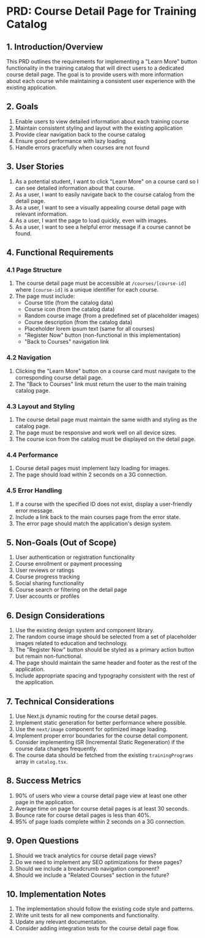 # PRD: Course Detail Page for Training Catalog

## 1. Introduction/Overview
This PRD outlines the requirements for implementing a "Learn More" button functionality in the training catalog that will direct users to a dedicated course detail page. The goal is to provide users with more information about each course while maintaining a consistent user experience with the existing application.

## 2. Goals
1. Enable users to view detailed information about each training course
2. Maintain consistent styling and layout with the existing application
3. Provide clear navigation back to the course catalog
4. Ensure good performance with lazy loading
5. Handle errors gracefully when courses are not found

## 3. User Stories
1. As a potential student, I want to click "Learn More" on a course card so I can see detailed information about that course.
2. As a user, I want to easily navigate back to the course catalog from the detail page.
3. As a user, I want to see a visually appealing course detail page with relevant information.
4. As a user, I want the page to load quickly, even with images.
5. As a user, I want to see a helpful error message if a course cannot be found.

## 4. Functional Requirements

### 4.1 Page Structure
1. The course detail page must be accessible at `/courses/[course-id]` where `[course-id]` is a unique identifier for each course.
2. The page must include:
   - Course title (from the catalog data)
   - Course icon (from the catalog data)
   - Random course image (from a predefined set of placeholder images)
   - Course description (from the catalog data)
   - Placeholder lorem ipsum text (same for all courses)
   - "Register Now" button (non-functional in this implementation)
   - "Back to Courses" navigation link

### 4.2 Navigation
1. Clicking the "Learn More" button on a course card must navigate to the corresponding course detail page.
2. The "Back to Courses" link must return the user to the main training catalog page.

### 4.3 Layout and Styling
1. The course detail page must maintain the same width and styling as the catalog page.
2. The page must be responsive and work well on all device sizes.
3. The course icon from the catalog must be displayed on the detail page.

### 4.4 Performance
1. Course detail pages must implement lazy loading for images.
2. The page should load within 2 seconds on a 3G connection.

### 4.5 Error Handling
1. If a course with the specified ID does not exist, display a user-friendly error message.
2. Include a link back to the main courses page from the error state.
3. The error page should match the application's design system.

## 5. Non-Goals (Out of Scope)
1. User authentication or registration functionality
2. Course enrollment or payment processing
3. User reviews or ratings
4. Course progress tracking
5. Social sharing functionality
6. Course search or filtering on the detail page
7. User accounts or profiles

## 6. Design Considerations
1. Use the existing design system and component library.
2. The random course image should be selected from a set of placeholder images related to education and technology.
3. The "Register Now" button should be styled as a primary action button but remain non-functional.
4. The page should maintain the same header and footer as the rest of the application.
5. Include appropriate spacing and typography consistent with the rest of the application.

## 7. Technical Considerations
1. Use Next.js dynamic routing for the course detail pages.
2. Implement static generation for better performance where possible.
3. Use the `next/image` component for optimized image loading.
4. Implement proper error boundaries for the course detail component.
5. Consider implementing ISR (Incremental Static Regeneration) if the course data changes frequently.
6. The course data should be fetched from the existing `trainingPrograms` array in `catalog.tsx`.

## 8. Success Metrics
1. 90% of users who view a course detail page view at least one other page in the application.
2. Average time on page for course detail pages is at least 30 seconds.
3. Bounce rate for course detail pages is less than 40%.
4. 95% of page loads complete within 2 seconds on a 3G connection.

## 9. Open Questions
1. Should we track analytics for course detail page views?
2. Do we need to implement any SEO optimizations for these pages?
3. Should we include a breadcrumb navigation component?
4. Should we include a "Related Courses" section in the future?

## 10. Implementation Notes
1. The implementation should follow the existing code style and patterns.
2. Write unit tests for all new components and functionality.
3. Update any relevant documentation.
4. Consider adding integration tests for the course detail page flow.
